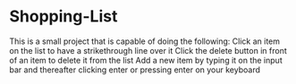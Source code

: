 # Shopping-List
This is a small project that is capable of doing the following:
Click an item on the list to have a strikethrough line over it
Click the delete button in front of an item to delete it from the list
Add a new item by typing it on the input bar and thereafter clicking enter or pressing enter on your keyboard
